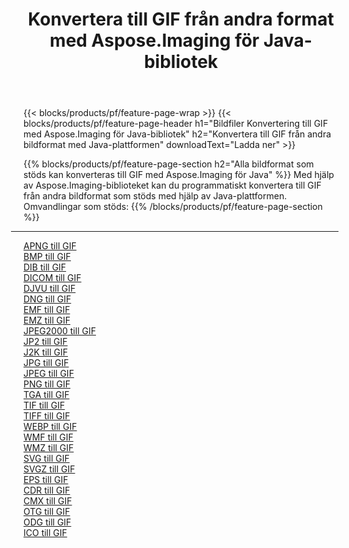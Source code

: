 ﻿---
title: Konvertera till GIF från andra format med Aspose.Imaging för Java-bibliotek 
weight: 3920
url: /sv/java/conversion/to/gif 
lang: sv
langdirlevel: 2
locales: zh-hans,ja,it,ru,de,es,fr,nl,id,lt,pl,pt,vi,tr,ko,zh-hant,ar,hi,th,sv,cs,uk,he
description: Med Aspose.Imaging kan du konvertera till GIF från andra format med Java
---

{{< blocks/products/pf/feature-page-wrap >}}
{{< blocks/products/pf/feature-page-header h1="Bildfiler Konvertering till GIF med Aspose.Imaging för Java-bibliotek" h2="Konvertera till GIF från andra bildformat med Java-plattformen" downloadText="Ladda ner" >}}


{{% blocks/products/pf/feature-page-section  h2="Alla bildformat som stöds kan konverteras till GIF med Aspose.Imaging för Java" %}}
Med hjälp av Aspose.Imaging-biblioteket kan du programmatiskt konvertera till GIF från andra bildformat som stöds med hjälp av Java-plattformen.
<br/>
Omvandlingar som stöds:
{{% /blocks/products/pf/feature-page-section %}}
<div class="container-fluid productfamilypage bg-gray">
    <div class="convertypes bg-gray agp-content section">
        <div class="container">
		<hr style="margin-left:-20px;"/>
		<div class="row other-converters">
		    <div class='col-md-2 other-converter remove-lp remove-rp'><a href="/imaging/sv/java/conversion/apng-to-gif" >APNG till GIF</a></div>
<div class='col-md-2 other-converter remove-lp remove-rp'><a href="/imaging/sv/java/conversion/bmp-to-gif" >BMP till GIF</a></div>
<div class='col-md-2 other-converter remove-lp remove-rp'><a href="/imaging/sv/java/conversion/dib-to-gif" >DIB till GIF</a></div>
<div class='col-md-2 other-converter remove-lp remove-rp'><a href="/imaging/sv/java/conversion/dicom-to-gif" >DICOM till GIF</a></div>
<div class='col-md-2 other-converter remove-lp remove-rp'><a href="/imaging/sv/java/conversion/djvu-to-gif" >DJVU till GIF</a></div>
<div class='col-md-2 other-converter remove-lp remove-rp'><a href="/imaging/sv/java/conversion/dng-to-gif" >DNG till GIF</a></div>
<div class='col-md-2 other-converter remove-lp remove-rp'><a href="/imaging/sv/java/conversion/emf-to-gif" >EMF till GIF</a></div>
<div class='col-md-2 other-converter remove-lp remove-rp'><a href="/imaging/sv/java/conversion/emz-to-gif" >EMZ till GIF</a></div>
<div class='col-md-2 other-converter remove-lp remove-rp'><a href="/imaging/sv/java/conversion/jpeg2000-to-gif" >JPEG2000 till GIF</a></div>
<div class='col-md-2 other-converter remove-lp remove-rp'><a href="/imaging/sv/java/conversion/jp2-to-gif" >JP2 till GIF</a></div>
<div class='col-md-2 other-converter remove-lp remove-rp'><a href="/imaging/sv/java/conversion/j2k-to-gif" >J2K till GIF</a></div>
<div class='col-md-2 other-converter remove-lp remove-rp'><a href="/imaging/sv/java/conversion/jpg-to-gif" >JPG till GIF</a></div>
<div class='col-md-2 other-converter remove-lp remove-rp'><a href="/imaging/sv/java/conversion/jpeg-to-gif" >JPEG till GIF</a></div>
<div class='col-md-2 other-converter remove-lp remove-rp'><a href="/imaging/sv/java/conversion/png-to-gif" >PNG till GIF</a></div>
<div class='col-md-2 other-converter remove-lp remove-rp'><a href="/imaging/sv/java/conversion/tga-to-gif" >TGA till GIF</a></div>
<div class='col-md-2 other-converter remove-lp remove-rp'><a href="/imaging/sv/java/conversion/tif-to-gif" >TIF till GIF</a></div>
<div class='col-md-2 other-converter remove-lp remove-rp'><a href="/imaging/sv/java/conversion/tiff-to-gif" >TIFF till GIF</a></div>
<div class='col-md-2 other-converter remove-lp remove-rp'><a href="/imaging/sv/java/conversion/webp-to-gif" >WEBP till GIF</a></div>
<div class='col-md-2 other-converter remove-lp remove-rp'><a href="/imaging/sv/java/conversion/wmf-to-gif" >WMF till GIF</a></div>
<div class='col-md-2 other-converter remove-lp remove-rp'><a href="/imaging/sv/java/conversion/wmz-to-gif" >WMZ till GIF</a></div>
<div class='col-md-2 other-converter remove-lp remove-rp'><a href="/imaging/sv/java/conversion/svg-to-gif" >SVG till GIF</a></div>
<div class='col-md-2 other-converter remove-lp remove-rp'><a href="/imaging/sv/java/conversion/svgz-to-gif" >SVGZ till GIF</a></div>
<div class='col-md-2 other-converter remove-lp remove-rp'><a href="/imaging/sv/java/conversion/eps-to-gif" >EPS till GIF</a></div>
<div class='col-md-2 other-converter remove-lp remove-rp'><a href="/imaging/sv/java/conversion/cdr-to-gif" >CDR till GIF</a></div>
<div class='col-md-2 other-converter remove-lp remove-rp'><a href="/imaging/sv/java/conversion/cmx-to-gif" >CMX till GIF</a></div>
<div class='col-md-2 other-converter remove-lp remove-rp'><a href="/imaging/sv/java/conversion/otg-to-gif" >OTG till GIF</a></div>
<div class='col-md-2 other-converter remove-lp remove-rp'><a href="/imaging/sv/java/conversion/odg-to-gif" >ODG till GIF</a></div>
<div class='col-md-2 other-converter remove-lp remove-rp'><a href="/imaging/sv/java/conversion/ico-to-gif" >ICO till GIF</a></div>
                </div>
        </div>
    </div>
</div>
<br/>


